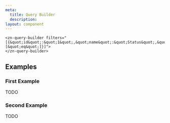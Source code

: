 ```yaml
---
meta:
  title: Query Builder
  description:
layout: component
---
```


```html:preview
<zn-query-builder filters="[{&quot;id&quot;:&quot;1&quot;,&quot;name&quot;:&quot;Status&quot;,&quot;operators&quot;:[&quot;eq&quot;]}]">
</zn-query-builder>
```

## Examples

### First Example

TODO

### Second Example

TODO


